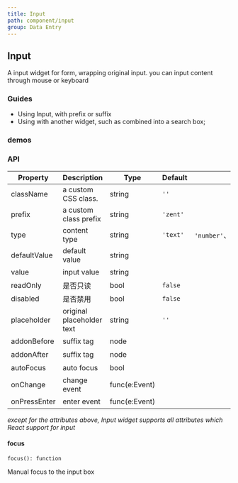 ```yaml
---
title: Input
path: component/input
group: Data Entry
---
```


## Input

A input widget for form, wrapping original input. you can input content through mouse or keyboard

### Guides

- Using Input, with prefix or suffix
- Using with another widget, such as combined into a search box;

### demos

### API

| Property           | Description              | Type            | Default      |      Optional               | Alternative |
| ------------ | --------------- | ------------- | -------- | ----------------------- | ---- |
| className    | a custom CSS class.       | string        | `''`     |                         | 否    |
| prefix       | a custom class prefix         | string        | `'zent'` |                         | 否    |
| type         | content type          | string        | `'text'` | `'number'`、`'password'`、`'textarea'` | 否    |
| defaultValue | default value             | string        |          |                         | 否    |
| value        | input value             | string        |          |                         | 否    |
| readOnly     | 是否只读            | bool          | `false`  |                         | 否    |
| disabled     | 是否禁用            | bool          | `false`  |                         | 否    |
| placeholder  | original placeholder text | string        | `''`     |                         | 否    |
| addonBefore  | suffix tag            | node          |          |                         | 否    |
| addonAfter   | suffix tag            | node          |          |                         | 否    |
| autoFocus    | auto focus          | bool          |          |                         | 否    |
| onChange     | change event        | func(e:Event) |          |                         | 否    |
| onPressEnter | enter event            | func(e:Event) |          |                         | 否    |

_except for the attributes above, Input widget supports all attributes which React support for input_

#### focus

`focus(): function`

Manual focus to the input box

<style>
.zent-input-wrapper {
    width: 200px;
    margin-bottom: 20px;
}
</style>

